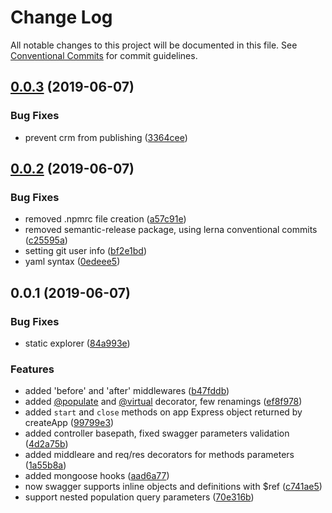 # Change Log

All notable changes to this project will be documented in this file.
See [Conventional Commits](https://conventionalcommits.org) for commit guidelines.

## [0.0.3](https://github.com/Oneflow/substrate/compare/v0.0.2...v0.0.3) (2019-06-07)


### Bug Fixes

* prevent crm from publishing ([3364cee](https://github.com/Oneflow/substrate/commit/3364cee))





## [0.0.2](https://github.com/Oneflow/substrate/compare/v0.0.1...v0.0.2) (2019-06-07)


### Bug Fixes

* removed .npmrc file creation ([a57c91e](https://github.com/Oneflow/substrate/commit/a57c91e))
* removed semantic-release package, using lerna conventional commits ([c25595a](https://github.com/Oneflow/substrate/commit/c25595a))
* setting git user info ([bf2e1bd](https://github.com/Oneflow/substrate/commit/bf2e1bd))
* yaml syntax ([0edeee5](https://github.com/Oneflow/substrate/commit/0edeee5))





## 0.0.1 (2019-06-07)


### Bug Fixes

* static explorer ([84a993e](https://github.com/Oneflow/substrate/commit/84a993e))


### Features

* added 'before' and 'after' middlewares ([b47fddb](https://github.com/Oneflow/substrate/commit/b47fddb))
* added [@populate](https://github.com/populate) and [@virtual](https://github.com/virtual) decorator, few renamings ([ef8f978](https://github.com/Oneflow/substrate/commit/ef8f978))
* added `start` and `close` methods on app Express object returned by createApp ([99799e3](https://github.com/Oneflow/substrate/commit/99799e3))
* added controller basepath, fixed swagger parameters validation ([4d2a75b](https://github.com/Oneflow/substrate/commit/4d2a75b))
* added middleare and req/res decorators for methods parameters ([1a55b8a](https://github.com/Oneflow/substrate/commit/1a55b8a))
* added mongoose hooks ([aad6a77](https://github.com/Oneflow/substrate/commit/aad6a77))
* now swagger supports inline objects and definitions with $ref ([c741ae5](https://github.com/Oneflow/substrate/commit/c741ae5))
* support nested population query parameters ([70e316b](https://github.com/Oneflow/substrate/commit/70e316b))
